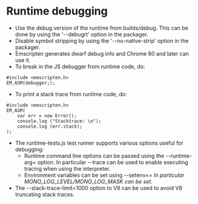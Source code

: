 
# Runtime debugging

- Use the debug version of the runtime from builds/debug. This can be done by using the '--debugrt' option in the packager.
- Disable symbol stripping by using the '--no-native-strip' option in the packager.
- Emscripten generates dwarf debug info and Chrome 80 and later can use it.
- To break in the JS debugger from runtime code, do:
```
#include <emscripten.h>  
EM_ASM(debugger;);
```
- To print a stack trace from runtime code, do:
```
#include <emscripten.h>  
EM_ASM(
	var err = new Error();
	console.log ("Stacktrace: \n");
	console.log (err.stack);
);
```
- The runtime-tests.js test runner supports various options useful for debugging:
   - Runtime command line options can be passed using the --runtime-arg=<arg> option.
      In particular --trace can be used to enable executing tracing when using the interpreter.
  - Environment variables can be set using --setenv=<var>=<value>
     In particular MONO_LOG_LEVEL/MONO_LOG_MASK can be set.
- The --stack-trace-limit=1000 option to V8 can be used to avoid V8 truncating stack traces.

